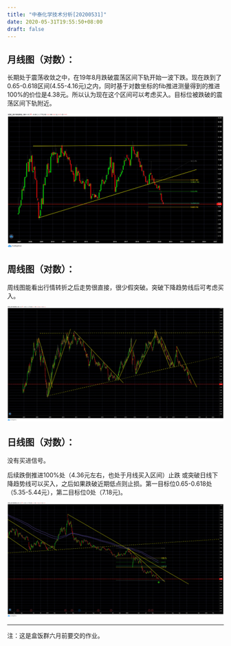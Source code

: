 ```yaml
---
title: "中泰化学技术分析[20200531]"
date: 2020-05-31T19:55:50+08:00
draft: false
---
```

## 月线图（对数）：

长期处于震荡收敛之中，在19年8月跌破震荡区间下轨开始一波下跌。现在跌到了 0.65-0.618区间(4.55-4.16元)之内，同时基于对数坐标的fib推进测量得到的推进100%的价位是4.38元。所以认为现在这个区间可以考虑买入。目标位被跌破的震荡区间下轨附近。

![月线（对数）](/img/2020-05-31-中泰化学月线.webp)

## 周线图（对数）：

周线图能看出行情转折之后走势很直接，很少假突破。突破下降趋势线后可考虑买入。

![周线（对数）](/img/2020-05-31-中泰化学周线.webp)

## 日线图（对数）：

没有买进信号。

后续跌倒推进100%处（4.36元左右，也处于月线买入区间）止跌 或突破日线下降趋势线可以买入，之后如果跌破近期低点则止损。第一目标位0.65-0.618处（5.35-5.44元），第二目标位0处（7.18元)。

![日线（对数）](/img/2020-05-31-中泰化学日线.webp)

---
注：这是盒饭群六月前要交的作业。
